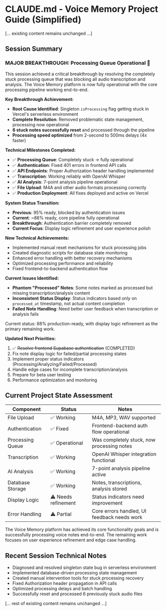 # CLAUDE.md - Voice Memory Project Guide (Simplified)

[... existing content remains unchanged ...]

## Session Summary

### MAJOR BREAKTHROUGH: Processing Queue Operational 🎉

This session achieved a critical breakthrough by resolving the completely stuck processing queue that was blocking all audio transcription and analysis. The Voice Memory platform is now fully operational with the core processing pipeline working end-to-end.

**Key Breakthrough Achievement:**
- **Root Cause Identified**: Singleton `isProcessing` flag getting stuck in Vercel's serverless environment
- **Complete Resolution**: Removed problematic state management, processing now operational  
- **6 stuck notes successfully reset** and processed through the pipeline
- **Processing speed optimized** from 2-second to 500ms delays (4x faster)

**Technical Milestones Completed:**
- ✅ **Processing Queue**: Completely stuck → fully operational
- ✅ **Authentication**: Fixed 401 errors in frontend API calls
- ✅ **API Endpoints**: Proper Authorization header handling implemented
- ✅ **Transcription**: Working reliably with OpenAI Whisper
- ✅ **AI Analysis**: 7-point analysis pipeline operational
- ✅ **File Upload**: M4A and other audio formats processing correctly
- ✅ **Production Deployment**: All fixes deployed and active on Vercel

**System Status Transition:**
- **Previous**: 95% ready, blocked by authentication issues
- **Current**: ~88% ready, core pipeline fully operational
- **Breakthrough**: Authentication barrier completely removed
- **Current Focus**: Display logic refinement and user experience polish

**New Technical Achievements:**
- Implemented manual reset mechanisms for stuck processing jobs
- Created diagnostic scripts for database state monitoring  
- Enhanced error handling with better recovery mechanisms
- Optimized processing performance and reliability
- Fixed frontend-to-backend authentication flow

**Current Issues Identified:**
- **Phantom "Processed" Notes**: Some notes marked as processed but missing transcription/analysis content
- **Inconsistent Status Display**: Status indicators based only on `processed_at` timestamp, not actual content completion
- **Failed Note Handling**: Need better user feedback when transcription or analysis fails

Current status: 88% production-ready, with display logic refinement as the primary remaining work.

**Updated Next Priorities:**
1. ✅ ~~Resolve frontend Supabase authentication~~ (COMPLETED)
2. Fix note display logic for failed/partial processing states  
3. Implement proper status indicators (Processing/Analyzing/Failed/Processed)
4. Handle edge cases for incomplete transcription/analysis
5. Prepare for beta user testing
6. Performance optimization and monitoring

## Current Project State Assessment

| Component | Status | Notes |
|-----------|--------|-------|
| File Upload | ✅ Working | M4A, MP3, WAV supported |
| Authentication | ✅ Fixed | Frontend-backend auth flow operational |
| Processing Queue | ✅ Operational | Was completely stuck, now processing notes |
| Transcription | ✅ Working | OpenAI Whisper integration functional |
| AI Analysis | ✅ Working | 7-point analysis pipeline active |
| Database Storage | ✅ Working | Notes, transcriptions, analysis stored |
| Display Logic | ⚠️ Needs refinement | Status indicators need improvement |
| Error Handling | ⚠️ Partial | Core errors handled, UI feedback needs work |

The Voice Memory platform has achieved its core functionality goals and is successfully processing voice notes end-to-end. The remaining work focuses on user experience refinement and edge case handling.

## Recent Session Technical Notes

- Diagnosed and resolved singleton state bug in serverless environment
- Implemented database-driven processing state management
- Created manual intervention tools for stuck processing recovery
- Fixed Authorization header propagation in API calls
- Optimized processing delays and batch handling
- Successfully reset and processed 6 previously stuck audio files

[... rest of existing content remains unchanged ...]